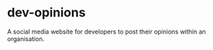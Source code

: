 # dev-opinions
A social media website for developers to post their opinions within an organisation.
